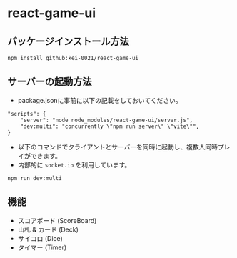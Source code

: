 # react-game-ui
## パッケージインストール方法
```
npm install github:kei-0021/react-game-ui
```

## サーバーの起動方法
- package.jsonに事前に以下の記載をしておいてください。
```
"scripts": {
    "server": "node node_modules/react-game-ui/server.js",
    "dev:multi": "concurrently \"npm run server\" \"vite\"",
}
```
- 以下のコマンドでクライアントとサーバーを同時に起動し、複数人同時プレイができます。
- 内部的に `socket.io` を利用しています。
```
npm run dev:multi
```

## 機能
- スコアボード (ScoreBoard)
- 山札 & カード (Deck)
- サイコロ (Dice)
- タイマー (Timer)